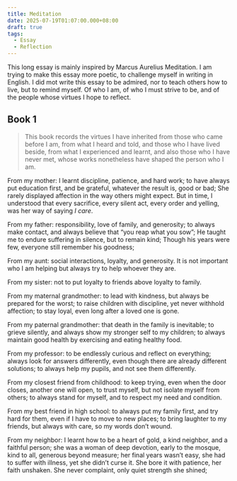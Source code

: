 ```yaml
---
title: Meditation
date: 2025-07-19T01:07:00.000+08:00
draft: true
tags:
  - Essay
  - Reflection
---
```

This long essay is mainly inspired by Marcus Aurelius Meditation. I am trying to make this essay more poetic, to challenge myself in writing in English. I did mot write this essay to be admired, nor to teach others how to live, but to remind myself. Of who I am, of who I must strive to be, and of the people whose virtues I hope to reflect.

## Book 1

> This book records the virtues I have inherited from those who came before I am, from what I heard and told, and those who I have lived beside, from what I experienced and learnt, and also those who I have never met, whose works nonetheless have shaped the person who I am.

From my mother: I learnt discipline, patience, and hard work; to have always put education first, and be grateful, whatever the result is, good or bad; She rarely displayed affection in the way others might expect. But in time, I understood that every sacrifice, every silent act, every order and yelling, was her way of saying *I care*. 

From my father: responsibility, love of family, and generosity; to always make contact, and always believe that “you reap what you sow”; He taught me to endure suffering in silence, but to remain kind; Though his years were few, everyone still remember his goodness; 

From my aunt: social interactions, loyalty, and generosity. It is not important who I am helping but always try to help whoever they are. 

From my sister: not to put loyalty to friends above loyalty to family. 

From my maternal grandmother: to lead with kindness, but always be prepared for the worst; to raise children with discipline, yet never withhold affection; to stay loyal, even long after a loved one is gone.

From my paternal grandmother: that death in the family is inevitable; to grieve silently, and always show my stronger self to my children; to always maintain good health by exercising and eating healthy food. 

From my professor: to be endlessly curious and reflect on everything; always look for answers differently, even though there are already different solutions; to always help my pupils, and not see them differently.

From my closest friend from childhood: to keep trying, even when the door closes, another one will open, to trust myself, but not isolate myself from others; to always stand for myself, and to respect my need and condition.

From my best friend in high school: to always put my family first, and try hard for them, even if I have to move to new places; to bring laughter to my friends, but always with care, so my words don’t wound.

From my neighbor: I learnt how to be a heart of gold, a kind neighbor, and a faithful person; she was a woman of deep devotion, early to the mosque, kind to all, generous beyond measure; her final years wasn’t easy, she had to suffer with illness, yet she didn’t curse it. She bore it with patience, her faith unshaken. She never complaint, only quiet strength she shined;
